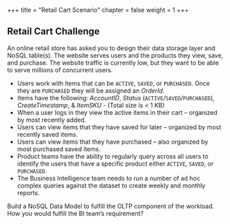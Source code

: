 +++
title = "Retail Cart Scenario"
chapter = false
weight = 1
+++

##  Retail Cart Challenge

An online retail store has asked you to design their data storage layer and NoSQL table(s). The website serves users and the products they view, save, and purchase. The website traffic is currently low, but they want to be able to serve millions of concurrent users.

- Users work with items that can be `ACTIVE`, `SAVED`, or `PURCHASED`. Once they are `PURCHASED` they will be assigned an *OrderId*.
- Items have the following: *AccountID*, *Status* (`ACTIVE`/`SAVED`/`PURCHASED`), *CreateTimestamp*, & *ItemSKU* - (Total size is < 1 KB)
- When a user logs in they view the active items in their cart – organized by most recently added.
- Users can view items that they have saved for later – organized by most recently saved items.
- Users can view items that they have purchased – also organized by most purchased saved items.
- Product teams have the ability to regularly query across all users to identify the users that have a specific product either `ACTIVE`, `SAVED`, or `PURCHASED`.
- The Business Intelligence team needs to run a number of ad hoc complex queries against the dataset to create weekly and monthly reports.

Build a NoSQL Data Model to fulfill the OLTP component of the workload. How you would fulfill the BI team’s requirement?
